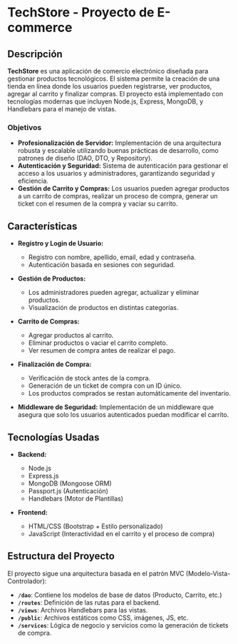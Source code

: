 # TechStore - Proyecto de E-commerce

## Descripción

**TechStore** es una aplicación de comercio electrónico diseñada para gestionar productos tecnológicos. El sistema permite la creación de una tienda en línea donde los usuarios pueden registrarse, ver productos, agregar al carrito y finalizar compras. El proyecto está implementado con tecnologías modernas que incluyen Node.js, Express, MongoDB, y Handlebars para el manejo de vistas.

### Objetivos

- **Profesionalización de Servidor:** Implementación de una arquitectura robusta y escalable utilizando buenas prácticas de desarrollo, como patrones de diseño (DAO, DTO, y Repository).
- **Autenticación y Seguridad:** Sistema de autenticación para gestionar el acceso a los usuarios y administradores, garantizando seguridad y eficiencia.
- **Gestión de Carrito y Compras:** Los usuarios pueden agregar productos a un carrito de compras, realizar un proceso de compra, generar un ticket con el resumen de la compra y vaciar su carrito.
  
## Características

- **Registro y Login de Usuario:**
  - Registro con nombre, apellido, email, edad y contraseña.
  - Autenticación basada en sesiones con seguridad.
  
- **Gestión de Productos:**
  - Los administradores pueden agregar, actualizar y eliminar productos.
  - Visualización de productos en distintas categorías.
  
- **Carrito de Compras:**
  - Agregar productos al carrito.
  - Eliminar productos o vaciar el carrito completo.
  - Ver resumen de compra antes de realizar el pago.

- **Finalización de Compra:**
  - Verificación de stock antes de la compra.
  - Generación de un ticket de compra con un ID único.
  - Los productos comprados se restan automáticamente del inventario.

- **Middleware de Seguridad:** Implementación de un middleware que asegura que solo los usuarios autenticados puedan modificar el carrito.

## Tecnologías Usadas

- **Backend:**
  - Node.js
  - Express.js
  - MongoDB (Mongoose ORM)
  - Passport.js (Autenticación)
  - Handlebars (Motor de Plantillas)

- **Frontend:**
  - HTML/CSS (Bootstrap + Estilo personalizado)
  - JavaScript (Interactividad en el carrito y el proceso de compra)
  
## Estructura del Proyecto

El proyecto sigue una arquitectura basada en el patrón MVC (Modelo-Vista-Controlador):

- **`/dao`**: Contiene los modelos de base de datos (Producto, Carrito, etc.)
- **`/routes`**: Definición de las rutas para el backend.
- **`/views`**: Archivos Handlebars para las vistas.
- **`/public`**: Archivos estáticos como CSS, imágenes, JS, etc.
- **`/services`**: Lógica de negocio y servicios como la generación de tickets de compra.
